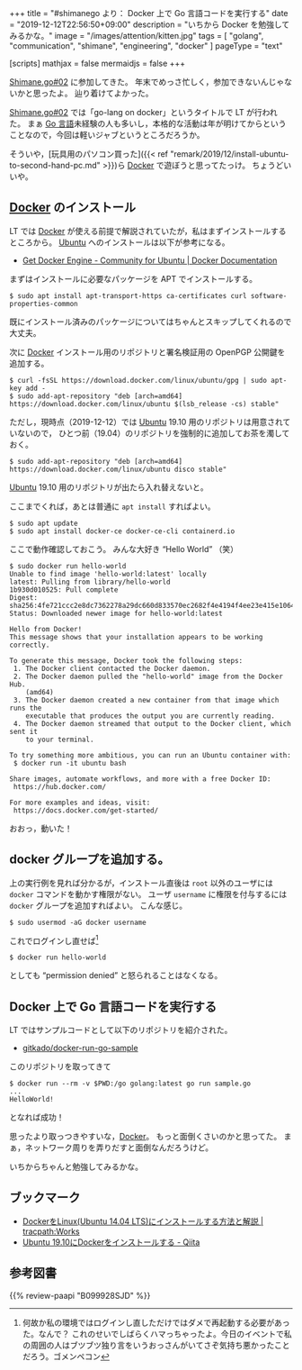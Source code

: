 +++
title = "#shimanego より： Docker 上で Go 言語コードを実行する"
date =  "2019-12-12T22:56:50+09:00"
description = "いちから Docker を勉強してみるかな。"
image = "/images/attention/kitten.jpg"
tags = [ "golang", "communication", "shimane", "engineering", "docker" ]
pageType = "text"

[scripts]
  mathjax = false
  mermaidjs = false
+++

[Shimane.go#02] に参加してきた。
年末でめっさ忙しく，参加できないんじゃないかと思ったよ。
辿り着けてよかった。

[Shimane.go#02] では「go-lang on docker」というタイトルで LT が行われた。
まぁ [Go 言語]未経験の人も多いし，本格的な活動は年が明けてからということなので，今回は軽いジャブというところだろうか。

そういや，[玩具用のパソコン買った]({{< ref "remark/2019/12/install-ubuntu-to-second-hand-pc.md" >}})ら [Docker] で遊ぼうと思ってたっけ。
ちょうどいいや。

## [Docker] のインストール

LT では [Docker] が使える前提で解説されていたが，私はまずインストールするところから。
[Ubuntu] へのインストールは以下が参考になる。

- [Get Docker Engine - Community for Ubuntu | Docker Documentation](https://docs.docker.com/install/linux/docker-ce/ubuntu/)

まずはインストールに必要なパッケージを APT でインストールする。

```text
$ sudo apt install apt-transport-https ca-certificates curl software-properties-common
```

既にインストール済みのパッケージについてはちゃんとスキップしてくれるので大丈夫。

次に [Docker] インストール用のリポジトリと署名検証用の OpenPGP 公開鍵を追加する。

```text
$ curl -fsSL https://download.docker.com/linux/ubuntu/gpg | sudo apt-key add -
$ sudo add-apt-repository "deb [arch=amd64] https://download.docker.com/linux/ubuntu $(lsb_release -cs) stable"
```

ただし，現時点（2019-12-12）では [Ubuntu] 19.10 用のリポジトリは用意されていないので， ひとつ前（19.04）のリポジトリを強制的に追加してお茶を濁しておく。

```text
$ sudo add-apt-repository "deb [arch=amd64] https://download.docker.com/linux/ubuntu disco stable"
```

[Ubuntu] 19.10 用のリポジトリが出たら入れ替えないと。

ここまでくれば，あとは普通に `apt install` すればよい。

```text
$ sudo apt update
$ sudo apt install docker-ce docker-ce-cli containerd.io
```

ここで動作確認しておこう。
みんな大好き “Hello World” （笑）

```text
$ sudo docker run hello-world
Unable to find image 'hello-world:latest' locally
latest: Pulling from library/hello-world
1b930d010525: Pull complete 
Digest: sha256:4fe721ccc2e8dc7362278a29dc660d833570ec2682f4e4194f4ee23e415e1064
Status: Downloaded newer image for hello-world:latest

Hello from Docker!
This message shows that your installation appears to be working correctly.

To generate this message, Docker took the following steps:
 1. The Docker client contacted the Docker daemon.
 2. The Docker daemon pulled the "hello-world" image from the Docker Hub.
    (amd64)
 3. The Docker daemon created a new container from that image which runs the
    executable that produces the output you are currently reading.
 4. The Docker daemon streamed that output to the Docker client, which sent it
    to your terminal.

To try something more ambitious, you can run an Ubuntu container with:
 $ docker run -it ubuntu bash

Share images, automate workflows, and more with a free Docker ID:
 https://hub.docker.com/

For more examples and ideas, visit:
 https://docs.docker.com/get-started/
```

おおっ，動いた！

## docker グループを追加する。

上の実行例を見れば分かるが，インストール直後は `root` 以外のユーザには `docker` コマンドを動かす権限がない。
ユーザ `username` に権限を付与するには `docker` グループを追加すればよい。
こんな感じ。

```text
$ sudo usermod -aG docker username
```

これでログインし直せば[^login1]

[^login1]: 何故か私の環境ではログインし直しただけではダメで再起動する必要があった。なんで？ これのせいでしばらくハマっちゃったよ。今日のイベントで私の周囲の人はブツブツ独り言をいうおっさんがいてさぞ気持ち悪かったことだろう。ゴメンペコン

```
$ docker run hello-world
```

としても “permission denied” と怒られることはなくなる。

## Docker 上で Go 言語コードを実行する

LT ではサンプルコードとして以下のリポジトリを紹介された。

- [gitkado/docker-run-go-sample](https://github.com/gitkado/docker-run-go-sample)

このリポジトリを取ってきて

```text
$ docker run --rm -v $PWD:/go golang:latest go run sample.go
...
HelloWorld!
```

となれば成功！

思ったより取っつきやすいな，[Docker]。
もっと面倒くさいのかと思ってた。
まぁ，ネットワーク周りを弄りだすと面倒なんだろうけど。

いちからちゃんと勉強してみるかな。

## ブックマーク

- [DockerをLinux(Ubuntu 14.04 LTS)にインストールする方法と解説 | tracpath:Works](https://tracpath.com/works/devops/how_to_install_the_docker/)
- [Ubuntu 19.10にDockerをインストールする - Qiita](https://qiita.com/rarudonet/items/8c5e99f12adc85c73729)

[connpass]: https://connpass.com/ "connpass - エンジニアをつなぐIT勉強会支援プラットフォーム"
[Shimane.go#02]: https://shimane-go.connpass.com/event/156445/ "Shimane.go#02 - connpass"
[Go]: https://go.dev/
[Go 言語]: https://golang.org/ "The Go Programming Language"
[Docker]: https://www.docker.com/ "Enterprise Container Platform | Docker"
[Ubuntu]: https://www.ubuntu.com/ "The leading operating system for PCs, IoT devices, servers and the cloud | Ubuntu"

## 参考図書

{{% review-paapi "B099928SJD" %}} <!-- プログラミング言語Go -->
